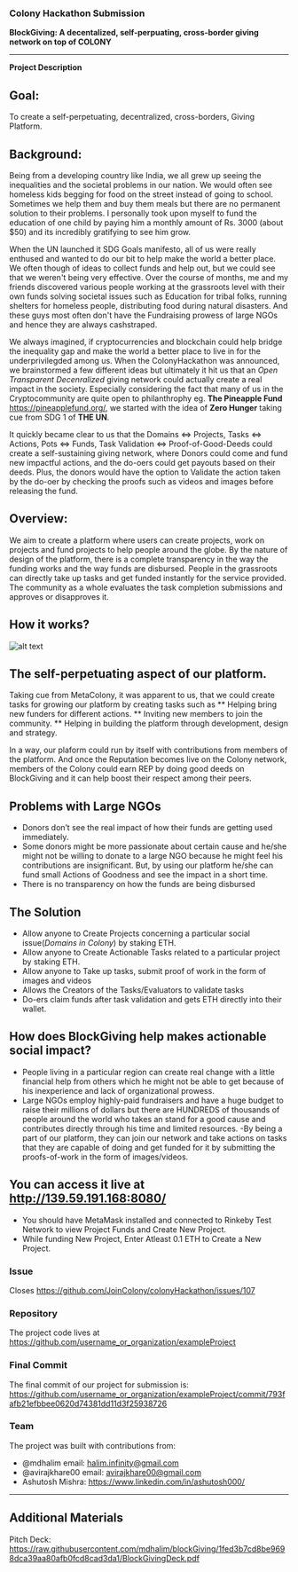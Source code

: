 ### Colony Hackathon Submission
<!-- Fill this out now to RSVP. You can always come back and edit it when info changes. -->
<!-- You *don't* need to delete all the comments like this one since they won't show up in the viewer. -->
<!-- Use your project name as the title of this issue. This is what we’ll call your winning project! -->

**BlockGiving: A decentalized, self-perpuating, cross-border giving network on top of COLONY**
<!--(Please also add it above ^^ as the title of this issue)-->

---

**Project Description**
<!--(1-2 sentences about this project. Motivations, goals, functionality -- you name it.)-->

## Goal:
To create a self-perpetuating, decentralized, cross-borders, Giving Platform.

## Background:
Being from a developing country like India, we all grew up seeing the inequalities and the societal problems in our nation. We would often see homeless kids begging for food on the street instead of going to school. Sometimes we help them and buy them meals but there are no permanent solution to their problems. I personally took upon myself to fund the education of one child by paying him a monthly amount of Rs. 3000 (about $50) and its incredibly gratifying to see him grow. 

When the UN launched it SDG Goals manifesto, all of us were really enthused and wanted to do our bit to help make the world a better place. We often though of ideas to collect funds and help out, but we could see that we weren't being very effective. Over the course of months, me and my friends discovered various people working at the grassroots level with their own funds solving societal issues such as Education for tribal folks, running shelters for homeless people, distributing food during natural disasters. And these guys most often don't have the Fundraising prowess of large NGOs and hence they are always cashstraped. 

We always imagined, if cryptocurrencies and blockchain could help bridge the inequality gap and make the world a better place to live in for the underprivilegded among us. When the ColonyHackathon was announced, we brainstormed a few different ideas but ultimately it hit us that an *Open Transparent Decenralized* giving network could actually create a real impact in the society. Especially considering the fact that many of us in the Cryptocommunity are quite open to philanthrophy eg. **The Pineapple Fund** https://pineapplefund.org/, we started with the idea of **Zero Hunger** taking cue from SDG 1 of **THE UN**.

It quickly became clear to us that the Domains <=> Projects, Tasks <=> Actions, Pots <=> Funds, Task Validation <=> Proof-of-Good-Deeds could create a self-sustaining giving network, where Donors could come and fund new impactful actions, and the do-oers could get payouts based on their deeds. Plus, the donors would have the option to Validate the action taken by the do-oer by checking the proofs such as videos and images before releasing the fund.

 

## Overview:

We aim to create a platform where users can create projects, work on projects and fund projects to help people around the globe.
By the nature of design of the platform, there is a complete transparency in the way the funding works and the way funds are disbursed.
People in the grassroots can directly take up tasks and get funded instantly for the service provided.
The community as a whole evaluates the task completion submissions and approves or disapproves it.

## How it works?
![alt text](https://raw.githubusercontent.com/mdhalim/blockGiving/master/deck-images/flow.png)

## The self-perpetuating aspect of our platform.
Taking cue from MetaColony, it was apparent to us, that we could create tasks for growing our platform by creating tasks such as
** Helping bring new funders for different actions.
** Inviting new members to join the community.
** Helping in building the platform through development, design and strategy.

In a way, our plaform could run by itself with contributions from members of the platform. And once the Reputation becomes live on the Colony network, members of the Colony could earn REP by doing good deeds on BlockGiving and it can help boost their respect among their peers. 

## Problems with Large NGOs
* Donors don’t see the real impact of how their funds are getting used immediately. 
* Some donors might be more passionate about certain cause and he/she might not be willing to donate to a large NGO because he might feel his contributions are insignificant. But, by using our platform he/she can fund small Actions of Goodness and see the impact in a short time. 
* There is no transparency on how the funds are being disbursed

## The Solution   
* Allow anyone to Create Projects concerning a particular social issue(_Domains in Colony_) by staking ETH.
* Allow anyone to Create Actionable Tasks related to a particular project by staking ETH.
* Allow anyone to Take up tasks, submit proof of work in the form of images and videos
* Allows the Creators of the Tasks/Evaluators to validate tasks
* Do-ers claim funds after task validation and gets ETH directly into their wallet.
 
## How does BlockGiving help makes actionable social impact? 
- People living in a particular region can create real change with a little financial help from others which he might not be able to get because of his inexperience and lack of organizational prowess.
- Large NGOs employ highly-paid fundraisers and have a huge budget to raise their millions of dollars but there are HUNDREDS of thousands of people around the world who takes an stand for a good cause and contributes directly through his time and limited resources.
-By being a part of our platform, they can join our network and take actions on tasks that they are capable of doing and get funded for it by submitting the proofs-of-work in the form of images/videos.


## You can access it live at http://139.59.191.168:8080/
* You should have MetaMask installed and connected to Rinkeby Test Network to view Project Funds and Create New Project.
* While funding New Project, Enter Atleast 0.1 ETH to Create a New Project.




<!--Any additional info you might want to share now:-->


### Issue
Closes https://github.com/JoinColony/colonyHackathon/issues/107

### Repository

The project code lives at https://github.com/username_or_organization/exampleProject

### Final Commit
The final commit of our project for submission is:
https://github.com/username_or_organization/exampleProject/commit/793fafb21efbbee0620d74381dd11d3f25938726

### Team
The project was built with contributions from:

<!--(Where can others reach you during the hackathon? @twitter, @github, email, etc.):-->
* @mdhalim  email: halim.infinity@gmail.com
* @avirajkhare00 email: avirajkhare00@gmail.com
* Ashutosh Mishra: https://www.linkedin.com/in/ashutosh000/

---

## Additional Materials
Pitch Deck: https://raw.githubusercontent.com/mdhalim/blockGiving/1fed3b7cd8be9698dca39aa80afb0fcd8cad3da1/BlockGivingDeck.pdf
